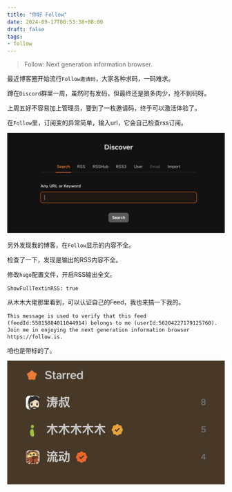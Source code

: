 ```yaml
---
title: "你好 Follow"
date: 2024-09-17T00:53:38+08:00
draft: false
tags:
- follow
---
```


> Follow:  Next generation information browser.

最近博客圈开始流行`Follow邀请码`，大家各种求码，一码难求。

蹲在`Discord`群里一周，虽然时有发码，但最终还是狼多肉少，抢不到码呀。

上周五好不容易加上管理员，要到了一枚邀请码，终于可以激活体验了。

在`Follow`里，订阅变的异常简单，输入url，它会自己检查rss订阅。

![Follow](20240917-010236.png)

另外发现我的博客，在`Follow`显示的内容不全。

检查了一下，发现是输出的RSS内容不全。

修改`hugo`配置文件，开启RSS输出全文。

```
ShowFullTextinRSS: true
```

从木木大佬那里看到，可以认证自己的Feed，我也来搞一下我的。

```
This message is used to verify that this feed (feedId:55815884011044914) belongs to me (userId:56204227179125760). 
Join me in enjoying the next generation information browser https://follow.is.
```

咱也是带标的了。

![认证](20240917-012132.png)